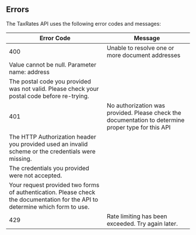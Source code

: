 ## Errors

The TaxRates API uses the following error codes and messages:

Error Code | Message 
---------- | ------- 
400 | Unable to resolve one or more document addresses
 | Value cannot be null. Parameter name: address
 | The postal code you provided was not valid. Please check your postal code before re-trying.
401 | No authorization was provided. Please check the documentation to determine proper type for this API
 | The HTTP Authorization header you provided used an invalid scheme or the credentials were missing.
 | The credentials you provided were not accepted.
 | Your request provided two forms of authentication. Please check the documentation for the API to determine which form to use.
429 | Rate limiting has been exceeded. Try again later.